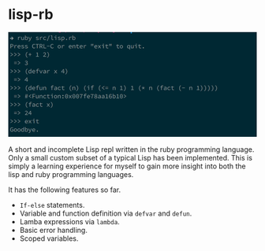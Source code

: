 # lisp-rb

![preview](preview.png)

A short and incomplete Lisp repl written in the ruby programming
language. Only a small custom subset of a typical Lisp has been implemented.
This is simply a learning experience for myself to gain more insight into both
the lisp and ruby programming languages.

It has the following features so far.

* `If-else` statements.
* Variable and function definition via `defvar` and `defun`.
* Lamba expressions via `lambda`.
* Basic error handling.
* Scoped variables.
